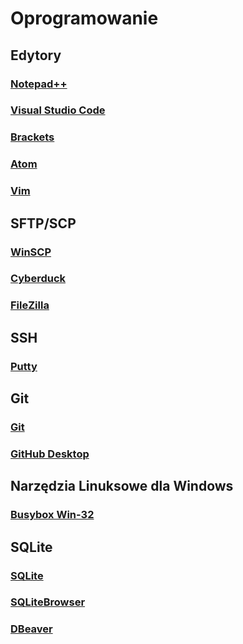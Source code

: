 # Oprogramowanie

## Edytory

### [Notepad++](https://notepad-plus-plus.org/)

### [Visual Studio Code](https://code.visualstudio.com/)

### [Brackets](http://brackets.io/)

### [Atom](https://atom.io/)

### [Vim](https://www.vim.org/download.php)

## SFTP/SCP

### [WinSCP](https://winscp.net)

### [Cyberduck](https://cyberduck.io/)

### [FileZilla](https://filezilla-project.org/)

## SSH

### [Putty](https://www.chiark.greenend.org.uk/~sgtatham/putty/)

## Git

### [Git](https://git-scm.com/)

### [GitHub Desktop](https://desktop.github.com/)

## Narzędzia Linuksowe dla Windows

### [Busybox Win-32](https://frippery.org/busybox/)

## SQLite

### [SQLite](http://sqlite.org/index.html)

### [SQLiteBrowser](http://sqlitebrowser.org/)

### [DBeaver](https://dbeaver.io/)

